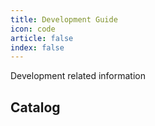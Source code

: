 ```yaml
---
title: Development Guide
icon: code
article: false
index: false
---
```


Development related information

## Catalog

